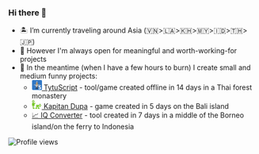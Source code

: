 ### Hi there 👋
- 🏝️ I’m currently traveling around Asia (🇻🇳>🇱🇦>🇰🇭>🇲🇾>🇮🇩>🇹🇭>🇯🇵)
- 🌱 However I'm always open for meaningful and worth-working-for projects
- 👾 In the meantime (when I have a few hours to burn) I create small and medium funny projects:  
  - [<img height="20px" width="20px" src="https://github.com/Megaemce/TytuScript/blob/master/img/TytuScript_logo.png"></img> TytuScript](https://github.com/Megaemce/TytuScript) - tool/game created offline in 14 days in a Thai forest monastery
  - [<img height="18px" width="20px" src="https://github.com/Megaemce/KapitanDupa/blob/master/images/deactive.svg"></img> Kapitan Dupa](https://github.com/Megaemce/KapitanDupa) - game created in 5 days on the Bali island
  - [📈 IQ Converter](https://github.com/Megaemce/IQ-converter) - tool created in 7 days in a middle of the Borneo island/on the ferry to Indonesia

![Profile views](https://komarev.com/ghpvc/?username=Megaemce&color=brightgreen&style=flat)  
